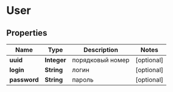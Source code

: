
# User

## Properties
Name | Type | Description | Notes
------------ | ------------- | ------------- | -------------
**uuid** | **Integer** | порядковый номер |  [optional]
**login** | **String** | логин |  [optional]
**password** | **String** | пароль |  [optional]



